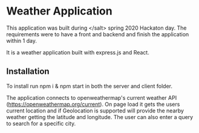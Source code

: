 # Weather Application

This application was built during &#60;/salt&#62; spring 2020 Hackaton day. The requirements were to have a front and backend and finish the application within 1 day.

It is a weather application built with express.js and React. 

## Installation
To install run npm i & npm start in both the server and client folder. 

The application connects to openweathermap's current weather API (https://openweathermap.org/current). On page load it gets the users current location and if Geolocation is supported will provide the nearby weather getting the latitude and longitude. The user can also enter a query to search for a specific city.


